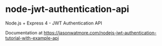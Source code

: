 # node-jwt-authentication-api

Node.js + Express 4 - JWT Authentication API

Documentation at https://jasonwatmore.com/nodejs-jwt-authentication-tutorial-with-example-api
